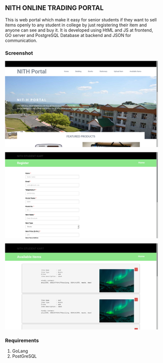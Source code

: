 
## NITH ONLINE TRADING PORTAL


This is web portal which make it easy for senior students if they want to sell items openly to any student in college by just registering their item and anyone can see and buy it. 
It is developed using HtML and JS at frontend, GO server and PostgreSQL Database at backend and JSON for communication.

### Screenshot

![screenshot of portal](https://github.com/Prabhnith/carting/raw/master/Screenshot1.png "HOMEPAGE")

![screenshot of portal](https://github.com/Prabhnith/carting/raw/master/Screenshot2.png "REGISTRATION")

![screenshot of portal](https://github.com/Prabhnith/carting/raw/master/Screenshot3.png "ITEM VIEW")

### Requirements
1. GoLang 
2. PostGreSQL
